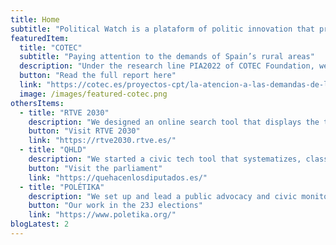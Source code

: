 ```yaml
---
title: Home
subtitle: "Political Watch is a plataform of politic innovation that promotes the monitoring, surveillance and citizen participation through developments based on civic technologies to promote the sustainable development."
featuredItem:
  title: "COTEC"
  subtitle: "Paying attention to the demands of Spain’s rural areas"
  description: "Under the research line PIA2022 of COTEC Foundation, we examined the social demands coming from rural territories of Spain to tackle inequality, analyzing how their petitions have been portrayed in the media and debated in the parliament in the last years. This study combines different methodologies, such as the conduction of interviews or the use of civic technologies, to shed light on the inequalities affecting the rural population."
  button: "Read the full report here"
  link: "https://cotec.es/proyectos-cpt/la-atencion-a-las-demandas-de-la-espana-rural/"
  image: /images/featured-cotec.png
othersItems:
  - title: "RTVE 2030"
    description: "We designed an online search tool that displays the time in the news and divulgative programmes broadcasted by RTVE dedicated to the 17 Sustainable Development Goals. To measure this, we use Radar ODS, an AI-powered technology that classifies all types of content. Citizens and civil society organizations can navigate the website to know how the targets and goals of 2030 Agenda are being addressed, visualizing interactive graphs and comparing programmes."
    button: "Visit RTVE 2030"
    link: "https://rtve2030.rtve.es/"
  - title: "QHLD"
    description: "We started a civic tech tool that systematizes, classifies and shows in a simple and accessible manner everything happening at the Congreso de los Diputados. Thus, we promote civic monitoring and accountability of our institutions, designing an open website to consult the information, extract data and generate reports. QHLD has been used by academia, by civil society organizations and by citizens, making everyday an open day at the Spanish parliament."
    button: "Visit the parliament"
    link: "https://quehacenlosdiputados.es/"
  - title: "POLÉTIKA"
    description: "We set up and lead a public advocacy and civic monitoring platform constituted by more than 500 social organizations in Spain that works in electoral contexts. For the XV Legislature, a series of strategic priorities were agreed upon to exert compromises by political parties on three areas: People, Planet and Democracy. Political Watch coordinated the dialogue among organizations, generated spaces for debate in events and launched social media campaigns during the electoral campaign."
    button: "Our work in the 23J elections"
    link: "https://www.poletika.org/"
blogLatest: 2
---
```


<hero></hero>

<newsletter light></newsletter>

<featured
  title="At hands"
  :featured="featuredItem"
  :others="othersItems">
</featured>

<lines-of-work></lines-of-work>

<!---
<banner
  bg="/images/bgbanner.jpg"
  title="Lorem ipsum dolor sit amet, consectetur adipiscing elit."
  description="Political Watch es la plataforma formada por tecnólogas, economistas y periodistas que se inscribe dentro de la estrategia de CIECODE como una de sus principales líneas de trabajo."
  button="Saber más"
  link="#enlace">
</banner>

<banner
  title="Lorem ipsum dolor sit amet, consectetur adipiscing elit."
  description="Political Watch es la plataforma formada por tecnólogas, economistas y periodistas que se inscribe dentro de la estrategia de CIECODE como una de sus principales líneas de trabajo."
  button="Saber más"
  link="#enlace">
</banner>
-->

<blog-latest></blog-latest>
